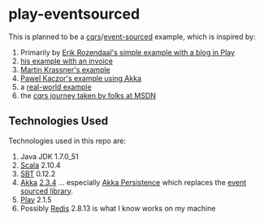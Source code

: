 play-eventsourced
=================

This is planned to be a [cqrs](http://martinfowler.com/bliki/CQRS.html)/[event-sourced](http://martinfowler.com/eaaDev/EventSourcing.html) example, which is inspired by:

1. Primarily by [Erik Rozendaal's simple example with a blog in Play](http://blog.zilverline.com/2012/07/04/simple-event-sourcing-introduction-part-1/)
2. [his example with an invoice](https://github.com/erikrozendaal/scala-event-sourcing-example)
3. [Martin Krassner's example](https://github.com/eligosource/eventsourced-example) 
4. [Pawel Kaczor's example using Akka](http://pkaczor.blogspot.com/2014/04/reactive-ddd-with-akka.html)
5. a [real-world example](http://www.parleys.com/play/53a7d2cce4b0543940d9e55c)
6. the [cqrs journey taken by folks at MSDN](http://msdn.microsoft.com/en-us/library/jj554200.aspx)


Technologies Used
-----------------

Technologies used in this repo are:

1. Java JDK 1.7.0_51
2. [Scala](http://www.scala-lang.org/) 2.10.4
3. [SBT](http://www.scala-sbt.org/index.html) 0.12.2
4. [Akka](http://akka.io/) [2.3.4](http://doc.akka.io/docs/akka/2.3.4/scala.html) ... especially [Akka Persistence](http://doc.akka.io/docs/akka/2.3.4/scala/persistence.html) which replaces the [event sourced library](https://github.com/eligosource/eventsourced).
5. [Play](http://www.playframework.com/) 2.1.5
6. Possibly [Redis](http://redis.io/) 2.8.13 is what I know works on my machine



